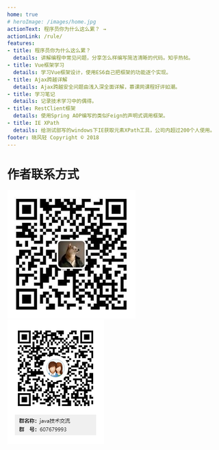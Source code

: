 ```yaml
---
home: true
# heroImage: /images/home.jpg
actionText: 程序员你为什么这么累？ →
actionLink: /rule/
features:
- title: 程序员你为什么这么累？
  details: 讲解编程中常见问题，分享怎么样编写简洁清晰的代码。知乎热帖。
- title: Vue框架学习
  details: 学习Vue框架设计，使用ES6自己把框架的功能逐个实现。
- title: Ajax跨越详解
  details: Ajax跨越安全问题由浅入深全面详解，慕课网课程好评如潮。
- title: 学习笔记
  details: 记录技术学习中的偶得。
- title: RestClient框架
  details: 使用Spring AOP编写的类似Feign的声明式调用框架。
- title: IE XPath
  details: 给测试部写的windows下IE获取元素XPath工具，公司内超过200个人使用。
footer: 晓风轻 Copyright © 2018
---
```


# 作者联系方式

![微信](./weixin.jpg)![qq](./qq.png)